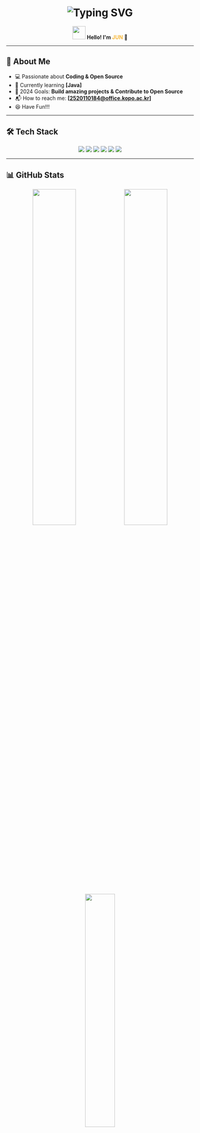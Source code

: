 <!-- 헤더 -->
<h1 align="center">  
  <img src="https://readme-typing-svg.herokuapp.com?font=Fira+Code&weight=600&size=30&pause=1000&color=F7B93E&width=435&lines=Welcome+to+my+GitHub!;I+love+Coding+%26+Open+Source!;Let's+collaborate!+🚀" alt="Typing SVG" />
</h1>  

<p align="center">
  <img src="https://media.giphy.com/media/hvRJCLFzcasrR4ia7z/giphy.gif" width="35px">  
  <b>Hello! I'm <span style="color:#F7B93E">JUN</span> 👋</b>  
</p>  

---

## 🚀 About Me  

- 💻 Passionate about **Coding & Open Source**  
- 🌱 Currently learning **[Java]**  
- 🎯 2024 Goals: **Build amazing projects & Contribute to Open Source**  
- 📬 How to reach me: **[2520110184@office.kopo.ac.kr]**  
- 😆 Have Fun!!!

---

## 🛠️ Tech Stack  

<p align="center">  
  <img src="https://img.shields.io/badge/-Python-3776AB?style=for-the-badge&logo=python&logoColor=white" />  
  <img src="https://img.shields.io/badge/-JavaScript-F7DF1E?style=for-the-badge&logo=javascript&logoColor=black" />  
  <img src="https://img.shields.io/badge/-React-61DAFB?style=for-the-badge&logo=react&logoColor=white" />  
  <img src="https://img.shields.io/badge/-Node.js-339933?style=for-the-badge&logo=node.js&logoColor=white" />  
  <img src="https://img.shields.io/badge/-Git-F05032?style=for-the-badge&logo=git&logoColor=white" />  
  <img src="https://img.shields.io/badge/-Docker-2496ED?style=for-the-badge&logo=docker&logoColor=white" />  
</p>  

---

## 📊 GitHub Stats  

<p align="center">  
  <img src="https://github-readme-stats.vercel.app/api?username=your-github-username&show_icons=true&theme=tokyonight" width="48%" />  
  <img src="https://github-readme-streak-stats.herokuapp.com/?user=your-github-username&theme=tokyonight" width="48%" />  
</p>  

<p align="center">  
  <img src="https://github-readme-stats.vercel.app/api/top-langs/?username=your-github-username&layout=compact&theme=tokyonight" width="40%" />  
</p>  

---

## 🎵 Now Playing  
<p align="center">  
  <img src="https://spotify-github-profile.vercel.app/api/view?uid=your-spotify-id&cover_image=true&theme=novatorem" width="40%" />  
</p>  

---

## 🌎 Let's Connect!  
<p align="center">  
  <a href="https://linkedin.com/in/yourprofile"><img src="https://img.shields.io/badge/-LinkedIn-0077B5?style=for-the-badge&logo=Linkedin&logoColor=white"></a>  
  <a href="https://twitter.com/yourhandle"><img src="https://img.shields.io/badge/-Twitter-1DA1F2?style=for-the-badge&logo=twitter&logoColor=white"></a>  
  <a href="https://your-portfolio.com"><img src="https://img.shields.io/badge/-Portfolio-FF5722?style=for-the-badge&logo=firefox&logoColor=white"></a>  
  <a href="mailto:your.email@example.com"><img src="https://img.shields.io/badge/-Email-D14836?style=for-the-badge&logo=gmail&logoColor=white"></a>  
</p>  

---

⭐️ **Thanks for visiting!** **Feel free to check out my repositories and drop a star!** 🌟  

